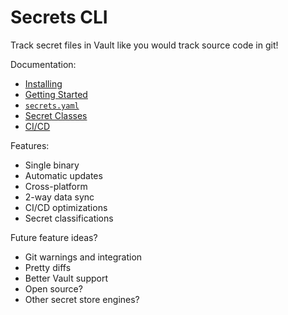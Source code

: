 # Secrets CLI
Track secret files in Vault like you would track source code in git!

Documentation:
* [Installing](./docs/0-installing.md)
* [Getting Started](./docs/1-getting-started.md)
* [`secrets.yaml`](./docs/2-secrets-yaml.md)
* [Secret Classes](./docs/3-secret-classes.md)
* [CI/CD](./docs/4-cicd.md)

Features:
* Single binary
* Automatic updates
* Cross-platform
* 2-way data sync
* CI/CD optimizations
* Secret classifications

Future feature ideas?
* Git warnings and integration
* Pretty diffs
* Better Vault support
* Open source?
* Other secret store engines?
